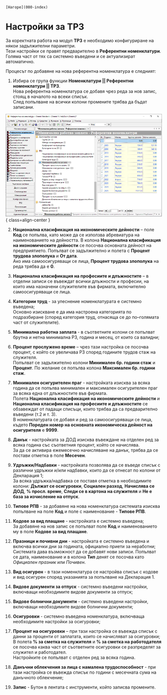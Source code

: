 ```{only} html
[Нагоре](000-index)
```

# Настройки за ТРЗ

За коректната работа на модул **ТРЗ** е необходимо конфигуриране на някои задължителни параметри.  
Тези настройки се правят предварително в **Референтни номенклатури**. Голяма част от тях са системно въведени и се актуализират автоматично.    

Процесът по добавяне на нова референтна номенклатура е следният:  

1) Избира се група функции **Номенклатури || Референтни номенклатури || ТРЗ**.  
Нова референтна номенклатура се добавя чрез реда за нов запис, стоящ в началото на всеки списък.  
След попълване на всички колони промените трябва да бъдат записани.  

![](901-payroll-settings1.png){ class=align-center }

2) **Национална класификация на икономическите дейности** – поле **Код** се попълва, като може да се използва абревиатура на наименованието на дейността. В колона **Национална класификация на икономическите дейности** се посочва основната дейност на предприятието. Попълват се задължително и полета с **Процент трудова злополука** и **От дата**.  
Ако има самоосигуряващи се лица, **Процент трудова злополука** на реда трябва да е **0**. 

3) **Национална класификация на професиите и длъжностите** – в отделни записи се въвеждат всички длъжности и професии, на които има назначени служителите във фирмата, включително самоосигуряващи се лица.  

4) **Категории труд** - за улеснение номенклатурата е системно въведена;  
Основно изискване е да има настроена категорията по подразбиране (според категория труд, отнасяща се до по–голямата част от служителите).  

5) **Минимална работна заплата** - в съответните колони се попълват брутна и нетна минимална РЗ, година и месец, от които са валидни;  

6) **Процент прослужено време** – чрез тази настройка се посочва процент, с който се увеличава РЗ според годините трудов стаж на служителя.  
Попълват се задължително колони **Минимален бр. години стаж** и **Процент**. По желание се попълва колона **Максимален бр. години стаж**.  

7) **Минимален осигурителен праг** - настройката изисква за всяка година да се попълва минимален и максимален осигурителен праг за всяка една от длъжностите във фирмата.  
Полета **Национална класификация на икономическите дейности** и **Национална класификация на професиите и длъжностите** се обзавеждат от падащи списъци, които трябва да са предварително въведени (т.2 и т. 3).  
В номенклатурата се добавя и ред за самоосигуряващи се лица, където **Пореден номер на основната икономическа дейност на осигурителя** е **9999**.  

8) **Данък** - настройката за ДОД изисква въвеждане на отделен ред за всяка година със съответния процент, който се начислява.  
За да се активира ежемесечно начисляване на данък, трябва да се постави отметка в поле **Месечен**.  

9) **Удръжки/Надбавки** - настройката позволява да се въведе списък с различни удръжки и/или надбавки, които да се отнесат по колони от Декларация 1;  
За всяка удръжка/надбавка се поставя отметка в необходимите колони: **Дължат се осигуровки**, **Социален разход**, **Начислява се ДОД**, **% просл. време**, **Следи се в картона на служителя** и **Не е база за изчисление на отпуск**. 

10) **Типове РПВ** - за добавяне на нова номенклатура системата изисква попълване на поле **Код** и  поле с наименование - **Типове РПВ**.  

11) **Кодове за вид плащане** - настройката е системно въведена;  
За добавяне на нов запис се попълват поле **Код** и наименованието му в поле **Кодове за вид плащане**.

12) **Празници и почивни дни** - настройката е системно въведена и включва всички дни за годината, официално приети за неработни;  
Системата дава възможност да се добавят нови записи. Попълват се дата, наименование и в колона **Тип** денят се посочва като *Официален празник* или *Почивен*.  

13) **Вид осигурен** - в тази номенклатура се настройва списък с кодове и вид осигурен според указанията за попълване на Декларация 1.  

14) **Видове документи за отпуск** - системно въведени настройки, включващи необходимите видове документи за отпуск; 

15) **Видове болнични документи** - системно въведени настройки, включващи необходимите видове болнични документи;  

16) **Осигуровки** - системно въведена номенклатура, включваща необходимите настройки за осигуровки;  

17) **Процент на осигуровки** – при тази настройка се въвежда списък с данни за проценти от заплатата, които се начисляват за осигуровки;  
В полета **% за сметка на служителя** и **% за сметка на работодателя** се посочва каква част от съответните осигуровки се разпределят за служител и работодател.  
Настройките се попълват с отделен ред за всяка година.  

18) **Данъчни облекчения за лица с намалена трудоспособност** - при тази настройка се въвежда списък по години с месечната сума на данъчното облекчение;  

19) **Запис** - Бутон в лентата с инструменти, който записва промените.